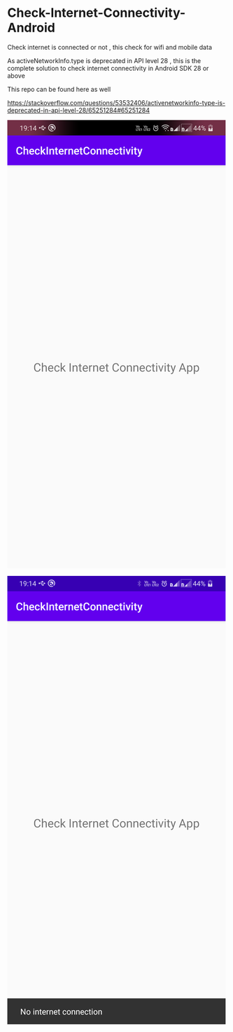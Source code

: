 # Check-Internet-Connectivity-Android
Check internet is connected or not , this check for wifi and mobile data

As activeNetworkInfo.type is deprecated in API level 28 , this is the complete solution to check internet connectivity in Android SDK 28 or above

This repo can be found here as well

https://stackoverflow.com/questions/53532406/activenetworkinfo-type-is-deprecated-in-api-level-28/65251284#65251284

![Alt text](https://github.com/quicklearner4991/Check-Internet-Connectivity-Android/blob/master/Capture1.png?raw=true "Internet is connected")


![Alt text](https://github.com/quicklearner4991/Check-Internet-Connectivity-Android/blob/master/Capture2.png?raw=true "When internet is not connected")

